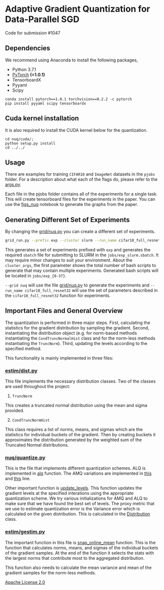 # Adaptive Gradient Quantization for Data-Parallel SGD 

Code for submission #1047

## Dependencies
We recommend using Anaconda to install the following packages,

* Python 3.7.1
* [PyTorch](http://pytorch.org/) **(=1.0.1)**
* TensorboardX
* Pyyaml
* Scipy

```
conda install pytorch==1.0.1 torchvision==0.2.2 -c pytorch
pip install pyyaml scipy tensorboardx
```

## Cuda kernel installation

It is also required to install the CUDA kernel below for the quantization.

```
cd nuq/cuda/;
python setup.py install
cd ../../
```

## Usage

There are examples for training `CIFAR10` and `ImageNet` datasets in the `pjobs` folder. For a description about what each of the flags do, please refer to the [args.py](./args.py).

Each file in the pjobs folder contains all of the experiments for a single task. This will create tensorboard files for the experiments in the paper. You can use the [figs_nuq](./notebooks/figs_nuq.ipynb) notebook to generate the graphs from the paper.

## Generating Different Set of Experiments

By changing the [grid/nuq.py](./grid/nuq.py) you can create a different set of experiments.

```bash
grid_run.py --prefix exp --cluster slurm --run_name cifar10_full_resnet32 --grid nuq --cluster_args 38,1,p100
```

This generates a set of experiments prefixed with `exp` and generates the required `sbatch` file for submitting to SLURM in the `jobs/exp_slurm.sbatch`. It may require minor changes to suit your environment. About the `cluster_args`, the first parameter shows the total number of bash scripts to generate that may contain multiple experiments. Generated bash scripts will be located in `jobs/exp_{0-37}`.

`--grid nuq` will use the file [grid/nuq.py](./grid/nuq.py) to generate the experiments and `--run_name cifar10_full_resnet32` will use the set of parameters described in the `cifar10_full_resnet32` function for experiments.

## Important Files and General Overview

The quantization is performed in three major steps. First, calculating the statistics for the gradient distribution by sampling the gradient. Second, instantiating the distribution object (e.g. for norm-based methods instantiating the `CondTruncNormalHist` class and for the norm-less methods instantiating the `TruncNorm`). Third, updating the levels according to the specified method.

This functionality is mainly implemented in three files:

### [estim/dist.py](estim/dist.py)

This file implements the necessary distribution classes. Two of the classes are used throughout the project:

1. `TruncNorm`

This creates a truncated normal distribution using the mean and sigma provided.

2. `CondTruncNormHist`

This class requires a list of norms, means, and sigmas which are the statistics for individual buckets of the gradient. Then
by creating buckets it approximates the distribution generated by the weighted sum of the Truncated Normal distributions.

### [nuq/quantize.py](nuq/quantize.py)

This is the file that implements different quantization schemes. ALQ is implemented in [alq](https://github.com/Tabrizian/nuqsgd/blob/04467ce2afd7ffb62624337c2068efbaf59da7ea/nuq/quantize.py#L179) function. The AMQ variations are implemented in [this](https://github.com/Tabrizian/nuqsgd/blob/04467ce2afd7ffb62624337c2068efbaf59da7ea/nuq/quantize.py#L307) and [this](https://github.com/Tabrizian/nuqsgd/blob/04467ce2afd7ffb62624337c2068efbaf59da7ea/nuq/quantize.py#L138) line.

Other important function is [update_levels](https://github.com/Tabrizian/nuqsgd/blob/04467ce2afd7ffb62624337c2068efbaf59da7ea/nuq/quantize.py#L307). This function updates the gradient levels at the specified interations using the appropriate quantization scheme. We try various initializations for AMQ and ALQ to make sure that we have found the best set of levels. The proxy metric that we use to estimate quantization error is the Variance error which is calculated on the given distribution. This is calculated in the [Distribution](https://github.com/Tabrizian/nuqsgd/blob/0cdc534b527e3de3780993b2f8a8609bf9f70520/estim/dist.py#L57) class.

### [estim/gestim.py](estim/gestim.py)

The important function in this file is [snap_online_mean](https://github.com/Tabrizian/nuqsgd/blob/04467ce2afd7ffb62624337c2068efbaf59da7ea/estim/gestim.py#L78) function. This is the function that calculates norms, means, and sigmas of the individual buckets of the gradient samples. At the end of the function it selects the stats with the largest norms that contribute most to the aggregated distribution.

This function also needs to calculate the mean variance and mean of the gradient samples for the norm-less methods.

[Apache License 2.0](http://www.apache.org/licenses/LICENSE-2.0)
